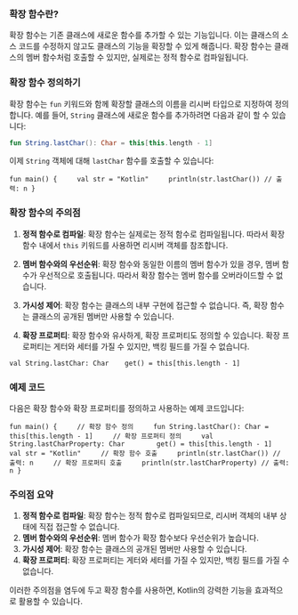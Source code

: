 
### 확장 함수란?

확장 함수는 기존 클래스에 새로운 함수를 추가할 수 있는 기능입니다. 이는 클래스의 소스 코드를 수정하지 않고도 클래스의 기능을 확장할 수 있게 해줍니다. 확장 함수는 클래스의 멤버 함수처럼 호출할 수 있지만, 실제로는 정적 함수로 컴파일됩니다.

### 확장 함수 정의하기

확장 함수는 `fun` 키워드와 함께 확장할 클래스의 이름을 리시버 타입으로 지정하여 정의합니다. 예를 들어, `String` 클래스에 새로운 함수를 추가하려면 다음과 같이 할 수 있습니다:

```kotlin
fun String.lastChar(): Char = this[this.length - 1]
```

이제 `String` 객체에 대해 `lastChar` 함수를 호출할 수 있습니다:

`fun main() {     val str = "Kotlin"     println(str.lastChar()) // 출력: n }`

### 확장 함수의 주의점

1. **정적 함수로 컴파일**: 확장 함수는 실제로는 정적 함수로 컴파일됩니다. 따라서 확장 함수 내에서 `this` 키워드를 사용하면 리시버 객체를 참조합니다.
    
2. **멤버 함수와의 우선순위**: 확장 함수와 동일한 이름의 멤버 함수가 있을 경우, 멤버 함수가 우선적으로 호출됩니다. 따라서 확장 함수는 멤버 함수를 오버라이드할 수 없습니다.
    
3. **가시성 제어**: 확장 함수는 클래스의 내부 구현에 접근할 수 없습니다. 즉, 확장 함수는 클래스의 공개된 멤버만 사용할 수 있습니다.
    
4. **확장 프로퍼티**: 확장 함수와 유사하게, 확장 프로퍼티도 정의할 수 있습니다. 확장 프로퍼티는 게터와 세터를 가질 수 있지만, 백킹 필드를 가질 수 없습니다.
    

`val String.lastChar: Char    get() = this[this.length - 1]`

### 예제 코드

다음은 확장 함수와 확장 프로퍼티를 정의하고 사용하는 예제 코드입니다:

`fun main() {     // 확장 함수 정의     fun String.lastChar(): Char = this[this.length - 1]     // 확장 프로퍼티 정의     val String.lastCharProperty: Char        get() = this[this.length - 1]     val str = "Kotlin"     // 확장 함수 호출     println(str.lastChar()) // 출력: n     // 확장 프로퍼티 호출     println(str.lastCharProperty) // 출력: n }`

### 주의점 요약

1. **정적 함수로 컴파일**: 확장 함수는 정적 함수로 컴파일되므로, 리시버 객체의 내부 상태에 직접 접근할 수 없습니다.
2. **멤버 함수와의 우선순위**: 멤버 함수가 확장 함수보다 우선순위가 높습니다.
3. **가시성 제어**: 확장 함수는 클래스의 공개된 멤버만 사용할 수 있습니다.
4. **확장 프로퍼티**: 확장 프로퍼티는 게터와 세터를 가질 수 있지만, 백킹 필드를 가질 수 없습니다.

이러한 주의점을 염두에 두고 확장 함수를 사용하면, Kotlin의 강력한 기능을 효과적으로 활용할 수 있습니다.